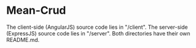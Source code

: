 # Mean-Crud 

The client-side (AngularJS) source code lies in "/client". 
The server-side (ExpressJS) source code lies in "/server". 
Both directories have their own README.md. 